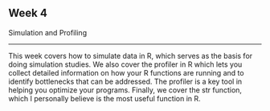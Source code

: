 ## Week 4 

Simulation and Profiling

---

This week covers how to simulate data in R, which serves as the basis for doing simulation studies. 
We also cover the profiler in R which lets you collect detailed information on how your R functions are running 
and to identify bottlenecks that can be addressed. The profiler is a key tool in helping you optimize your programs. 
Finally, we cover the str function, which I personally believe is the most useful function in R.

